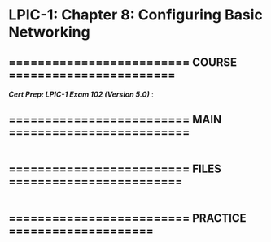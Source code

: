 # LPIC-1: Chapter 8: Configuring Basic Networking

## ========================= COURSE =======================
***Cert Prep: LPIC-1 Exam 102 (Version 5.0)*** : 

## ========================= MAIN =========================

```bash

```

## ========================= FILES ========================

```bash

```

## ========================= PRACTICE ====================

```bash

```